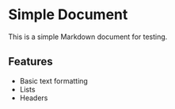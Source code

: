 # Simple Document

This is a simple Markdown document for testing.

## Features

- Basic text formatting
- Lists
- Headers